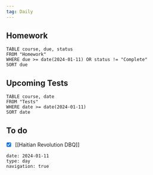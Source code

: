 ```yaml
---
tag: Daily
---
```

## Homework
```dataview
TABLE course, due, status
FROM "Homework" 
WHERE due >= date(2024-01-11) OR status != "Complete"
SORT due
```
## Upcoming Tests
```dataview
TABLE course, date
FROM "Tests" 
WHERE date >= date(2024-01-11)
SORT date
```
## To do
- [x] [[Haitian Revolution DBQ]]

```gEvent
date: 2024-01-11
type: day
navigation: true
```